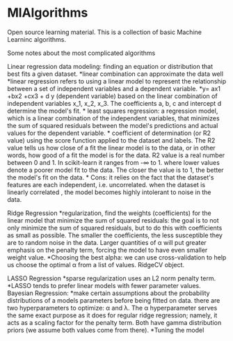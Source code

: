 # MlAlgorithms

Open source learning material.
This is a collection of basic Machine Learninc algorithms.

Some notes about the most complicated algorithms 

Linear regression
data modeling:  finding an equation or distribution that best fits a given dataset.
    *linear combination can approximate the data well
    *linear regression refers to using a linear model to represent the 
    relationship between a set of independent variables and a dependent variable.
    *y= ax1 +bx2 +cx3 + d
     y (dependent variable) based on the linear combination of independent variables x_1, x_2, x_3. 
     The coefficients a, b, c and intercept d determine the model's fit.
    * least squares regression: a regression model, which is a linear combination of the independent variables, 
    that minimizes the sum of squared residuals between the model's predictions and actual values for the dependent variable.
    * coefficient of determination (or R2 value) using the score function applied to the dataset and labels. The R2 value tells 
    us how close of a fit the linear model is to the data, or in other words, how good of a fit the model is for the data.
    R2 value is a real number between 0 and 1. In scikit-learn it ranges from -∞ to 1. 
    where lower values denote a poorer model fit to the data. The closer the value is to 1, 
    the better the model's fit on the data.
    * Cons: it relies on the fact that the dataset's features are each independent, i.e. uncorrelated. 
    when the dataset is linearly correlated , the model becomes highly intolerant to noise in the data.
    
Ridge Regression 
    *regularization, find the weights (coefficients) for the linear model that minimize the sum of squared residuals:
    the goal is to not only minimize the sum of squared residuals, but to do this with coefficients as small as possible.
    The smaller the coefficients, the less susceptible they are to random noise in the data.
    Larger quantities of α will put greater emphasis on the penalty term, forcing the model to have even smaller weight value.
    *Choosing the best alpha: we can use cross-validation to help us choose the optimal α from a list of values. RidgeCV object.

LASSO Regression
    *sparse regularization uses an L2 norm penalty term.
    *LASSO tends to prefer linear models with fewer parameter values. 
Bayesian Regression:
    *make certain assumptions about the probability distributions of a models parameters before being fitted on data.
    there are two hyperparameters to optimize: α and λ. The α hyperparameter serves the same exact purpose as it does for
    regular ridge regression; namely, it acts as a scaling factor for the penalty term. Both have gamma distribution priors 
    (we assume both values come from there).
    *Tuning the model

